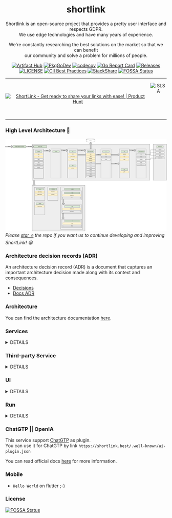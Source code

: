 <div align="center">

# shortlink 

Shortlink is an open-source project that provides a pretty user interface and respects GDPR.   
We use edge technologies and have many years of experience.  

We're constantly researching the best solutions on the market so that we can benefit  
our community and solve a problem for millions of people.

[![Artifact Hub](https://img.shields.io/endpoint?url=https://artifacthub.io/badge/repository/shortlink)](https://artifacthub.io/packages/search?repo=shortlink)
[![PkgGoDev](https://pkg.go.dev/badge/mod/github.com/shortlink-org/shortlink)](https://pkg.go.dev/mod/github.com/shortlink-org/shortlink)
[![codecov](https://codecov.io/gh/shortlink-org/shortlink/branch/main/graph/badge.svg?token=Wxz5bI4QzF)](https://codecov.io/gh/shortlink-org/shortlink)
[![Go Report Card](https://goreportcard.com/badge/github.com/shortlink-org/shortlink)](https://goreportcard.com/report/github.com/shortlink-org/shortlink)
[![Releases](https://img.shields.io/github/release-pre/shortlink-org/shortlink.svg)](https://github.com/shortlink-org/shortlink/releases)
[![LICENSE](https://img.shields.io/github/license/shortlink-org/shortlink.svg)](https://github.com/shortlink-org/shortlink/blob/main/LICENSE)
[![CII Best Practices](https://bestpractices.coreinfrastructure.org/projects/3510/badge)](https://bestpractices.coreinfrastructure.org/projects/3510)
[![StackShare](http://img.shields.io/badge/tech-stack-0690fa.svg?style=flat)](https://stackshare.io/shortlink-org/shortlink)
[![FOSSA Status](https://app.fossa.com/api/projects/custom%2B396%2Fgithub.com%2Fshortlink-org%2Fshortlink.svg?type=shield)](https://app.fossa.com/projects/custom%2B396%2Fgithub.com%2Fshortlink-org%2Fshortlink?ref=badge_shield)

<hr />

<div style="align-items: center; display: flex;">
  <a href="https://www.producthunt.com/posts/shortlink-2?utm_source=badge-featured&utm_medium=badge&utm_souce=badge-shortlink&#0045;2" target="_blank"><img src="https://api.producthunt.com/widgets/embed-image/v1/featured.svg?post_id=374140&theme=light" alt="ShortLink - Get&#0032;ready&#0032;to&#0032;share&#0032;your&#0032;links&#0032;with&#0032;ease&#0033; | Product Hunt" style="width: 250px; height: 54px;" width="250" height="54" /></a>
  <img height="100px" src="https://slsa.dev/images/SLSA-Badge-full-level1.svg" alt="SLSA">
</div>

</div>

<hr />

### High Level Architecture 🚀

![shortlink-architecture](./docs/shortlink-architecture.png)
_Please [star ⭐](https://github.com/shortlink-org/shortlink/stargazers) the repo if you want us to continue developing and improving ShortLink! 😀_


### Architecture decision records (ADR)

An architecture decision record (ADR) is a document that captures an important architecture decision 
made along with its context and consequences.

+ [Decisions](./docs/ADR/decisions)
+ [Docs ADR](https://github.com/joelparkerhenderson/architecture-decision-record)

### Architecture

You can find the architecture documentation [here](./docs/ADR/decisions/0011-application-architecture-documentation.md).

### Services

<details><summary>DETAILS</summary>
<p>

| Service          | Description                                                         | Language/Framework | Docs                                                  | Status                                                                                                                                                              |
|------------------|---------------------------------------------------------------------|--------------------|-------------------------------------------------------|---------------------------------------------------------------------------------------------------------------------------------------------------------------------|
| api              | Internal GateWay                                                    | Go                 | [docs](./internal/services/api/README.md)             | [![App Status](https://shortlink.best/argo/cd/api/badge?name=shortlink-api&revision=true)](https://shortlink.best/argo/cd/applications/shortlink-api)               |
| billing          | Billing service                                                     | Go                 | [docs](./internal/services/billing/README.md)         | [![App Status](https://shortlink.best/argo/cd/api/badge?name=shortlink-billing&revision=true)](https://shortlink.best/argo/cd/applications/shortlink-billing)       |
| bot              | Telegram bot                                                        | JAVA               | [docs](./internal/services/bot/README.md)             | [![App Status](https://shortlink.best/argo/cd/api/badge?name=shortlink-bot&revision=true)](https://shortlink.best/argo/cd/applications/shortlink-bot)               |                                                                    
| chat             | Chat service                                                        | Elixir (Phoenix)   | [docs](./internal/services/chat/README.md)            | [![App Status](https://shortlink.best/argo/cd/api/badge?name=shortlink-chat&revision=true)](https://shortlink.best/argo/cd/applications/shortlink-chat)             |                                                                   
| chrome-extension | Chrome extension                                                    | JavaScript         | [docs](internal/extension/chrome-extension/README.md) |                                                                                                                                                                     |                                                                         
| shortdb          | Custom database                                                     | Go                 | [docs](./pkg/shortdb/README.md)                       | [![App Status](https://shortlink.best/argo/cd/api/badge?name=shortldb&revision=true)](https://shortlink.best/argo/cd/applications/shortldb)                         |                                                                          
| shortdb-operator | Kubernetes Operator for [shortdb](./pkg/shortdb/README.md) database | Go                 | [docs](./pkg/shortdb-operator/README.md)              | [![App Status](https://shortlink.best/argo/cd/api/badge?name=shortldb-operator&revision=true)](https://shortlink.best/argo/cd/applications/shortldb-operator)       |                                                                 
| csi              | CSI example                                                         | Go                 | [docs](./internal/services/csi/README.md)             | [![App Status](https://shortlink.best/argo/cd/api/badge?name=shortlink-csi&revision=true)](https://shortlink.best/argo/cd/applications/shortlink-csi)               |                                                                     
| link             | Link service                                                        | Go                 | [docs](./internal/services/api/README.md)             | [![App Status](https://shortlink.best/argo/cd/api/badge?name=shortlink-link&revision=true)](https://shortlink.best/argo/cd/applications/shortlink-link)             |                                                                    
| logger           | Logger service                                                      | Go                 | [docs](./internal/services/logger/README.md)          | [![App Status](https://shortlink.best/argo/cd/api/badge?name=shortlink-logger&revision=true)](https://shortlink.best/argo/cd/applications/shortlink-logger)         |                                                                  
| merch            | Merch store                                                         | Coming soon        | [docs](./internal/services/merch/README.md)           | [![App Status](https://shortlink.best/argo/cd/api/badge?name=shortlink-merch&revision=true)](https://shortlink.best/argo/cd/applications/shortlink-merch)           |                                                                   
| metadata         | Parser site by API                                                  | Go                 | [docs](./internal/services/metadata/README.md)        | [![App Status](https://shortlink.best/argo/cd/api/badge?name=shortlink-metadata&revision=true)](https://shortlink.best/argo/cd/applications/shortlink-metadata)     |                                                                
| newsletter       | Newsletter service                                                  | Rust               | [docs](./internal/services/newsletter/README.md)      | [![App Status](https://shortlink.best/argo/cd/api/badge?name=shortlink-newsletter&revision=true)](https://shortlink.best/argo/cd/applications/shortlink-newsletter) |                                                              
| notify           | Send notify to smtp, slack, telegram                                | Go                 | [docs](./internal/services/notify/README.md)          | [![App Status](https://shortlink.best/argo/cd/api/badge?name=shortlink-notify&revision=true)](https://shortlink.best/argo/cd/applications/shortlink-notify)         |                                                                  
| proxy            | Proxy service for redirect to original URL                          | TypeScript         | [docs](./internal/services/proxy/README.md)           | [![App Status](https://shortlink.best/argo/cd/api/badge?name=shortlink-proxy&revision=true)](https://shortlink.best/argo/cd/applications/shortlink-proxy)           |                                                                   
| referral         | Referral program                                                    | Python             | [docs](./internal/services/referral/README.md)        | [![App Status](https://shortlink.best/argo/cd/api/badge?name=shortlink-referral&revision=true)](https://shortlink.best/argo/cd/applications/shortlink-referral)     |                                                                
| search           | Search service                                                      | Coming soon        | [docs](./internal/services/search/README.md)          | [![App Status](https://shortlink.best/argo/cd/api/badge?name=shortlink-search&revision=true)](https://shortlink.best/argo/cd/applications/shortlink-search)         |                                                                  
| shortctl         | Shortlink CLI                                                       | Go                 | [docs](./internal/services/cli/README.md)             |                                                                                                                                                                     |                                                                   
| stats            | Stats server                                                        | CPP                | [docs](./internal/services/stats/README.md)           | [![App Status](https://shortlink.best/argo/cd/api/badge?name=shortlink-stats&revision=true)](https://shortlink.best/argo/cd/applications/shortlink-stats)           |                                                                   
| support          | Support service                                                     | PHP                | [docs](./internal/services/support/README.md)         | [![App Status](https://shortlink.best/argo/cd/api/badge?name=shortlink-support&revision=true)](https://shortlink.best/argo/cd/applications/shortlink-support)       |                                                                 
| wallet           | Wallet service                                                      | Go (Solidity)      | [docs](./internal/services/wallet/README.md)          |                                                                                                                                                                     |
| ws               | Websocket service                                                   | Go                 | [docs](./internal/services/ws/README.md)              | [![App Status](https://shortlink.best/argo/cd/api/badge?name=shortlink-ws&revision=true)                                                                            |

</p>
</details>

### Third-party Service

<details><summary>DETAILS</summary>
<p>

| Service       | Description                                                             | Language/Framework | Docs                                                | Status                                                                                                                                                |
|---------------|-------------------------------------------------------------------------|--------------------|-----------------------------------------------------|-------------------------------------------------------------------------------------------------------------------------------------------------------|
| ory/kratos    | User management service                                                 | Go                 | [docs](https://www.ory.sh/kratos/docs/)             | [![App Status](https://shortlink.best/argo/cd/api/badge?name=auth&revision=true)](https://shortlink.best/argo/cd/applications/auth)                   |          
| ory/hydra     | OAuth 2.0 Provider                                                      | Go                 | [docs](https://www.ory.sh/keto/docs/)               | [![App Status](https://shortlink.best/argo/cd/api/badge?name=auth&revision=true)](https://shortlink.best/argo/cd/applications/auth)                   |          
| backstage     | Backstage is an open platform for building developer portals.           | TypeScript         | [docs](https://backstage.io/docs/)                  | [![App Status](https://shortlink.best/argo/cd/api/badge?name=backstage&revision=true)](https://shortlink.best/argo/cd/applications/backstage)         |    
| grafana       | Grafana is the open source analytics & monitoring solution for          | More               | [docs](https://grafana.com/docs/)                   | [![App Status](https://shortlink.best/argo/cd/api/badge?name=grafana&revision=true)](https://shortlink.best/argo/cd/applications/grafana)             |       
| cert-manager  | Automatically provision and manage TLS certificates in Kubernetes       | Go                 | [docs](https://cert-manager.io/docs/)               | [![App Status](https://shortlink.best/argo/cd/api/badge?name=cert-manager&revision=true)](https://shortlink.best/argo/cd/applications/cert-manager)   |  
| istio         | Istio is an open platform to connect, manage, and secure microservices. | Go                 | [docs](https://istio.io/latest/docs/)               | [![App Status](https://shortlink.best/argo/cd/api/badge?name=istio&revision=true)](https://shortlink.best/argo/cd/applications/istio)                 |         
| nginx-ingress | Ingress controller for Kubernetes using NGINX                           | Go                 | [docs](https://kubernetes.github.io/ingress-nginx/) | [![App Status](https://shortlink.best/argo/cd/api/badge?name=nginx-ingress&revision=true)](https://shortlink.best/argo/cd/applications/nginx-ingress) | 
| kafka         | Kafka is used as a message broker                                       | Java               | [docs](https://kafka.apache.org/)                   | [![App Status](https://shortlink.best/argo/cd/api/badge?name=kafka&revision=true)](https://shortlink.best/argo/cd/applications/kafka)                 |         
| keycloak      | Keycloak is an open source identity and access management solution      | Java               | [docs](https://www.keycloak.org/documentation.html) | [![App Status](https://shortlink.best/argo/cd/api/badge?name=keycloak&revision=true)](https://shortlink.best/argo/cd/applications/keycloak)           | 

</p>
</details>

### UI

<details><summary>DETAILS</summary>
<p>

| Service   | Description                          | Language/Framework        | Docs                           | Status                                                                                                                                                        |
|-----------|--------------------------------------|---------------------------|--------------------------------|---------------------------------------------------------------------------------------------------------------------------------------------------------------|
| landing   | Welcome page                         | JS/NextJS                 | [docs](./ui/landing/README.md) | [![App Status](https://shortlink.best/argo/cd/api/badge?name=shortlink-landing&revision=true)](https://shortlink.best/argo/cd/applications/shortlink-landing) |
| next      | UI service                           | JS/NextJS                 | [docs](./ui/next/README.md)    | [![App Status](https://shortlink.best/argo/cd/api/badge?name=shortlink-next&revision=true)](https://shortlink.best/argo/cd/applications/shortlink-next)       |
| ui-kit    | UI kit for ShortLink                 | JS/React                  | [docs](./ui/ui-kit/README.md)  | [![App Status](https://shortlink.best/argo/cd/api/badge?name=shortlink-ui-kit&revision=true)](https://shortlink.best/argo/cd/applications/shortlink-ui-kit)   |

</p>
</details>

### Run

<details><summary>DETAILS</summary>
<p>

##### Require

###### Install GIT sub-repository

```
git submodule update --init --recursive
```

##### docker compose

###### For run
```
make run
```

###### For down
```
make down
```

##### Kubernetes (1.21+)

<details><summary>DETAILS</summary>
<p>

###### For run
```
make minikube-up
make helm-shortlink-up
```

###### For down
```
make minikube-down
```

</p>
</details>

##### Skaffold [(link)](https://skaffold.dev/)

<details><summary>DETAILS</summary>
<p>

###### For run
```
make skaffold-init
make skaffold-up
```

###### For down
```
make skaffold-down
```

###### Debug mode
```
make skaffold-debug
```

</p>
</details>

### Configuration

<details><summary>DETAILS</summary>
<p>

##### [12 factors: ENV](https://12factor.net/config)

[View ENV Variables](./docs/env.md)

</p>
</details>

</p>
</details>

### ChatGTP || OpenIA

This service support [ChatGTP](https://chat.openai.com/chat) as plugin.  
You can use it for ChatGTP by link `https://shortlink.best/.well-known/ai-plugin.json`

You can read official docs [here](https://platform.openai.com/docs/plugins/getting-started/running-a-plugin) for more information.

### Mobile

+ `Hello World` on flutter ;-)

### License

[![FOSSA Status](https://app.fossa.com/api/projects/custom%2B396%2Fgithub.com%2Fshortlink-org%2Fshortlink.svg?type=large)](https://app.fossa.com/projects/custom%2B396%2Fgithub.com%2Fshortlink-org%2Fshortlink?ref=badge_large)

[mergify]: https://mergify.io

[mergify-status]: https://img.shields.io/endpoint.svg?url=https://dashboard.mergify.io/badges/shortlink-org/shortlink&style=flat
